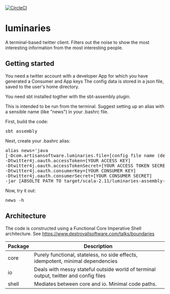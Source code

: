 [![CircleCI](https://circleci.com/gh/SpencerArtisan/luminaries.svg?style=svg)](https://circleci.com/gh/SpencerArtisan/luminaries)

# luminaries
A terminal-based twitter client.  Filters out the noise to show the most interesting information from the most interesting people.

## Getting started

You need a twitter account with a developer App for which you have generated a Consumer and App keys
The config data is stored in a json file, saved to the user's home directory.

You need sbt installed togther with the sbt-assembly plugin.

This is intended to be run from the terminal. Suggest setting up an alias with a sensible name (like "news") in your .bashrc file.

First, build the code:
<pre>
sbt assembly
</pre>

Next, create your .bashrc alias:
<pre>
alias news='java
[-Dcom.artisansoftware.luminaries.file=[config file name (defaults to luminaries)]
-Dtwitter4j.oauth.accessToken=[YOUR ACCESS KEY]
-Dtwitter4j.oauth.accessTokenSecret=[YOUR ACCESS TOKEN SECRET]
-Dtwitter4j.oauth.consumerKey=[YOUR CONSUMER KEY]
-Dtwitter4j.oauth.consumerSecret=[YOUR CONSUMER SECRET]
-jar [ABSOLTE PATH TO target/scala-2.11/luminaries-assembly-0.1.0.jar]'
</pre>

Now, try it out:
<pre>
news -h
</pre>

## Architecture

The code is constructed using a Functional Core Imperative Shell architecture.  See https://www.destroyallsoftware.com/talks/boundaries

|Package|Description|
|-------|-----------|
|core|Purely functional, stateless, no side effects, idempotent, minimal dependencies|
|io|Deals with messy stateful outside world of terminal output, twitter and config files|
|shell|Mediates between core and io. Minimal code paths.|

